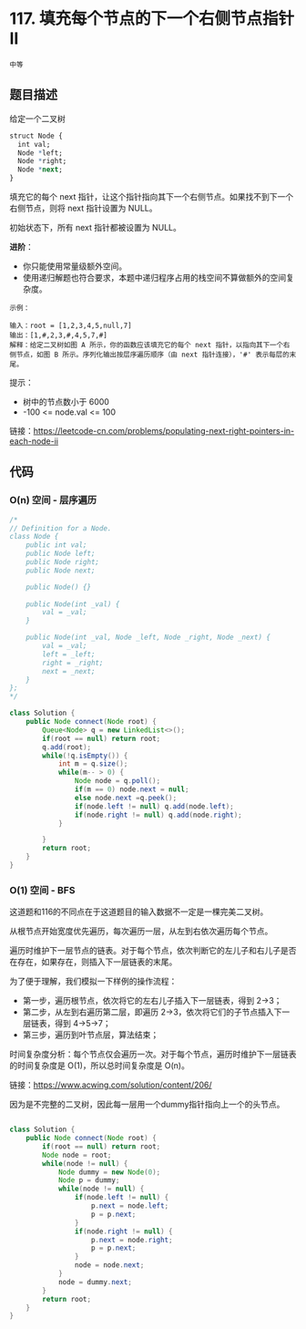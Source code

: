 # 117. 填充每个节点的下一个右侧节点指针 II

`中等`

## 题目描述

给定一个二叉树

```r
struct Node {
  int val;
  Node *left;
  Node *right;
  Node *next;
}
```

填充它的每个 next 指针，让这个指针指向其下一个右侧节点。如果找不到下一个右侧节点，则将 next 指针设置为 NULL。

初始状态下，所有 next 指针都被设置为 NULL。 

**进阶**：

- 你只能使用常量级额外空间。
- 使用递归解题也符合要求，本题中递归程序占用的栈空间不算做额外的空间复杂度。

 
```
示例：

输入：root = [1,2,3,4,5,null,7]
输出：[1,#,2,3,#,4,5,7,#]
解释：给定二叉树如图 A 所示，你的函数应该填充它的每个 next 指针，以指向其下一个右侧节点，如图 B 所示。序列化输出按层序遍历顺序（由 next 指针连接），'#' 表示每层的末尾。
```

提示：

- 树中的节点数小于 6000
- -100 <= node.val <= 100

链接：https://leetcode-cn.com/problems/populating-next-right-pointers-in-each-node-ii

## 代码


### O(n) 空间 - 层序遍历

```java
/*
// Definition for a Node.
class Node {
    public int val;
    public Node left;
    public Node right;
    public Node next;

    public Node() {}
    
    public Node(int _val) {
        val = _val;
    }

    public Node(int _val, Node _left, Node _right, Node _next) {
        val = _val;
        left = _left;
        right = _right;
        next = _next;
    }
};
*/

class Solution {
    public Node connect(Node root) {
        Queue<Node> q = new LinkedList<>();
        if(root == null) return root;
        q.add(root);
        while(!q.isEmpty()) {
            int m = q.size();
            while(m-- > 0) {
                Node node = q.poll();
                if(m == 0) node.next = null;
                else node.next =q.peek();
                if(node.left != null) q.add(node.left);
                if(node.right != null) q.add(node.right); 
            }

        }
        return root;
    }
}
```
### O(1) 空间 - BFS

这道题和116的不同点在于这道题目的输入数据不一定是一棵完美二叉树。

从根节点开始宽度优先遍历，每次遍历一层，从左到右依次遍历每个节点。

遍历时维护下一层节点的链表。对于每个节点，依次判断它的左儿子和右儿子是否在存在，如果存在，则插入下一层链表的末尾。

为了便于理解，我们模拟一下样例的操作流程：

- 第一步，遍历根节点，依次将它的左右儿子插入下一层链表，得到 2->3；
- 第二步，从左到右遍历第二层，即遍历 2->3，依次将它们的子节点插入下一层链表，得到 4->5->7；
- 第三步，遍历到叶节点层，算法结束；

时间复杂度分析：每个节点仅会遍历一次。对于每个节点，遍历时维护下一层链表的时间复杂度是 O(1)，所以总时间复杂度是 O(n)。

链接：https://www.acwing.com/solution/content/206/

因为是不完整的二叉树，因此每一层用一个dummy指针指向上一个的头节点。

```java

class Solution {
    public Node connect(Node root) {
        if(root == null) return root;
        Node node = root;
        while(node != null) {
            Node dummy = new Node(0);
            Node p = dummy;
            while(node != null) {
                if(node.left != null) {
                    p.next = node.left;
                    p = p.next;
                }
                if(node.right != null) {
                    p.next = node.right;
                    p = p.next;
                }
                node = node.next;
            }
            node = dummy.next;
        }
        return root;
    }
}
```